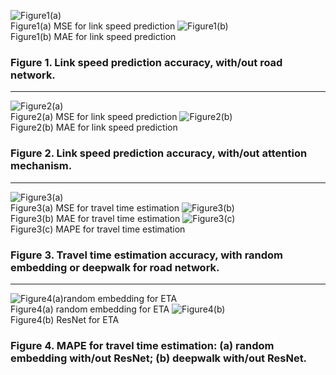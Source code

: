 ![Figure1(a)](/Figure1(a)MSE%20for%20link%20speed%20prediction.png)  
Figure1(a) MSE for link speed prediction
![Figure1(b)](/Figure1(b)MAE%20for%20link%20speed%20prediction.png)  
Figure1(b) MAE for link speed prediction
### Figure 1. Link speed prediction accuracy, with/out road network.
-------------------------------------
![Figure2(a)](/Figure2(a)MSE%20for%20link%20speed%20prediction.png)  
Figure2(a) MSE for link speed prediction
![Figure2(b)](/Figure2(b)MAE%20for%20link%20speed%20prediction.png)  
Figure2(b) MAE for link speed prediction
### Figure 2. Link speed prediction accuracy, with/out attention mechanism.
------------------------------------
![Figure3(a)](/Figure3(a)MSE%20for%20travel%20time%20estimation.png)  
Figure3(a) MSE for travel time estimation
![Figure3(b)](/Figure3(b)MAE%20for%20travel%20time%20estimation.png)  
Figure3(b) MAE for travel time estimation
![Figure3(c)](/Figure3(c)MAPE%20for%20travel%20time%20estimation.png)  
Figure3(c) MAPE for travel time estimation
### Figure 3. Travel time estimation accuracy, with random embedding or deepwalk for road network.
------------------------------------
![Figure4(a)random embedding for ETA](/Figure4(a)random%20embedding%20for%20ETA.png)   
Figure4(a)  random embedding for ETA
![Figure4(b)](Figure4(b)ResNet%20for%20ETA.png)   
Figure4(b) ResNet for ETA
### Figure 4. MAPE for travel time estimation: (a) random embedding with/out ResNet; (b) deepwalk with/out ResNet.
